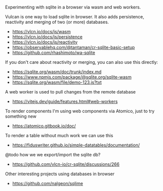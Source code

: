 Experimenting with sqlite in a browser via wasm and web workers.

Vulcan is one way to load sqlite in browser. It also adds persistence, reactivity and merging of two (or more) databases.

- https://vlcn.io/docs/js/wasm
- https://vlcn.io/docs/js/persistence
- https://vlcn.io/docs/js/reactivity
- https://observablehq.com/@tantaman/cr-sqlite-basic-setup
- https://github.com/rhashimoto/wa-sqlite

If you don't care about reactivity or merging, you can also use this directly:

- https://sqlite.org/wasm/doc/trunk/index.md
- https://www.npmjs.com/package/@sqlite.org/sqlite-wasm
- https://sqlite.org/wasm/file/demo-123.js?txt

A web worker is used to pull changes from the remote database

- https://vitejs.dev/guide/features.html#web-workers

To render components I'm using web components via Atomico, just to try something new

- https://atomico.gitbook.io/doc/

To render a table without much work we can use this

- https://fiduswriter.github.io/simple-datatables/documentation/

@todo how we we export/import the sqlite db?

- https://github.com/vlcn-io/cr-sqlite/discussions/266

Other interesting projects using databases in browser

- https://github.com/nalgeon/sqlime


